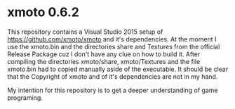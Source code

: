 # xmoto 0.6.2

This repository contains a Visual Studio 2015 setup of https://github.com/xmoto/xmoto and it's dependencies. At the moment I use the xmoto.bin and the directories share and Textures from the official Release Package cuz I don't have any clue on how to build it. After compiling the directories xmoto/share, xmoto/Textures and the file xmoto.bin had to copied manually aside of the executable. It should be clear that the Copyright of xmoto and of it's dependencies are not in my hand.

My intention for this repository is to get a deeper understanding of game programing.
